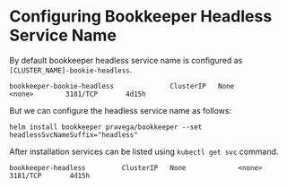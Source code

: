 # Configuring Bookkeeper Headless Service Name

By default bookkeeper headless service name is configured as  `[CLUSTER_NAME]-bookie-headless`.

```
bookkeeper-bookie-headless              ClusterIP   None             <none>        3181/TCP       4d15h
```
But we can configure the headless service name as follows:

```
helm install bookkeeper pravega/bookkeeper --set headlessSvcNameSuffix="headless"
```

After installation services can be listed using `kubectl get svc` command.


```
bookkeeper-headless         ClusterIP   None             <none>        3181/TCP       4d15h
```
